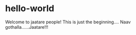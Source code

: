 # hello-world
Welcome to jaatare people! This is just the beginning....
Naav gothalla......Jaatare!!!
